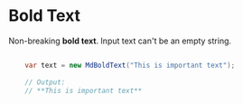 # Bold Text

Non-breaking **bold text**. Input text can't be an empty string.

```cs

    var text = new MdBoldText("This is important text");
    
    // Output:
    // **This is important text**
    
```
